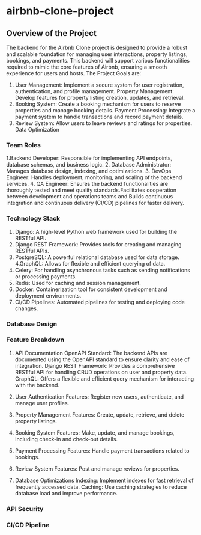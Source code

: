 # airbnb-clone-project

## Overview of the Project

The backend for the Airbnb Clone project is designed to provide a robust and scalable foundation for managing user interactions, property listings, bookings, and payments. This backend will support various functionalities required to mimic the core features of Airbnb, ensuring a smooth experience for users and hosts.
The Project Goals are: 
1. User Management: Implement a secure system for user registration, authentication, and profile management.
Property Management: Develop features for property listing creation, updates, and retrieval.
2. Booking System: Create a booking mechanism for users to reserve properties and manage booking details.
Payment Processing: Integrate a payment system to handle transactions and record payment details.
3. Review System: Allow users to leave reviews and ratings for properties.
Data Optimization

### Team Roles

1.Backend Developer: Responsible for implementing API endpoints, database schemas, and business logic.
2. Database Administrator: Manages database design, indexing, and optimizations.
3. DevOps Engineer: Handles deployment, monitoring, and scaling of the backend services.
4. QA Engineer: Ensures the backend functionalities are thoroughly tested and meet quality standards.Facilitates cooperation between development and operations teams and Builds continuous integration and continuous delivery (CI/CD) pipelines for faster delivery.

### Technology Stack

1. Django: A high-level Python web framework used for building the RESTful API.
2. Django REST Framework: Provides tools for creating and managing RESTful APIs.
3. PostgreSQL: A powerful relational database used for data storage.
4.GraphQL: Allows for flexible and efficient querying of data.
4. Celery: For handling asynchronous tasks such as sending notifications or processing payments.
5. Redis: Used for caching and session management.
6. Docker: Containerization tool for consistent development and deployment environments.
7. CI/CD Pipelines: Automated pipelines for testing and deploying code changes.

### Database Design

### Feature Breakdown 

1. API Documentation
OpenAPI Standard: The backend APIs are documented using the OpenAPI standard to ensure clarity and ease of integration.
Django REST Framework: Provides a comprehensive RESTful API for handling CRUD operations on user and property data.
GraphQL: Offers a flexible and efficient query mechanism for interacting with the backend.

3. User Authentication
Features: Register new users, authenticate, and manage user profiles.

5. Property Management
Features: Create, update, retrieve, and delete property listings.

7. Booking System
Features: Make, update, and manage bookings, including check-in and check-out details.

8. Payment Processing
Features: Handle payment transactions related to bookings.
9. Review System
Features: Post and manage reviews for properties.

10. Database Optimizations
Indexing: Implement indexes for fast retrieval of frequently accessed data.
Caching: Use caching strategies to reduce database load and improve performance.

### API Security

### CI/CD Pipeline



